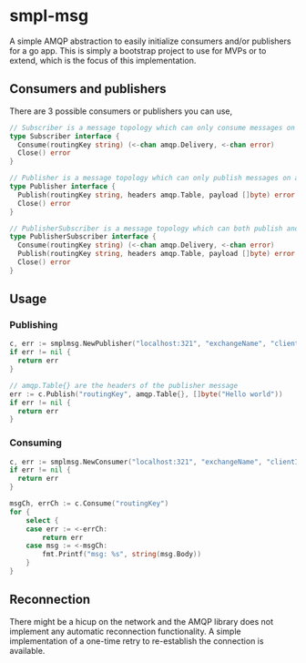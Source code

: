 # smpl-msg
A simple AMQP abstraction to easily initialize consumers and/or publishers for a go app. This is simply a bootstrap project to use for MVPs or to extend, which is the focus of this implementation.

## Consumers and publishers
There are 3 possible consumers or publishers you can use,

```go
// Subscriber is a message topology which can only consume messages on a given route
type Subscriber interface {
  Consume(routingKey string) (<-chan amqp.Delivery, <-chan error)
  Close() error
}

// Publisher is a message topology which can only publish messages on a given route
type Publisher interface {
  Publish(routingKey string, headers amqp.Table, payload []byte) error
  Close() error
}

// PublisherSubscriber is a message topology which can both publish and consume messages on a given route
type PublisherSubscriber interface {
  Consume(routingKey string) (<-chan amqp.Delivery, <-chan error)
  Publish(routingKey string, headers amqp.Table, payload []byte) error
  Close() error
}
```

## Usage
### Publishing

```go
c, err := smplmsg.NewPublisher("localhost:321", "exchangeName", "clientID", SetContentType("application/json"))
if err != nil {
  return err
}

// amqp.Table{} are the headers of the publisher message
err := c.Publish("routingKey", amqp.Table{}, []byte("Hello world"))
if err != nil {
  return err
}

```

### Consuming
```go
c, err := smplmsg.NewConsumer("localhost:321", "exchangeName", "clientID")
if err != nil {
  return err
}

msgCh, errCh := c.Consume("routingKey")
for {
    select {
    case err := <-errCh:
        return err
    case msg := <-msgCh:
        fmt.Printf("msg: %s", string(msg.Body))
    }
}
```

## Reconnection
There might be a hicup on the network and the AMQP library does not implement any automatic reconnection functionality. A simple implementation of a one-time retry to re-establish the connection is available.
